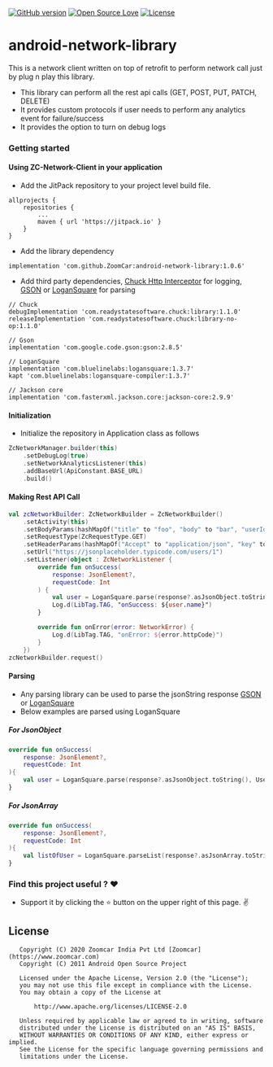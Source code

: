 [![GitHub version](https://badge.fury.io/gh/ZoomCar%2Fandroid-network-library.svg)](https://badge.fury.io/gh/ZoomCar%2Fandroid-network-library)
[![Open Source Love](https://badges.frapsoft.com/os/v1/open-source.svg?v=102)](https://opensource.org/licenses/Apache-2.0)
[![License](https://img.shields.io/badge/license-Apache%202.0-blue.svg)](https://github.com/ZoomCar/android-network-library/blob/master/LICENSE)

# android-network-library
This is a network client written on top of retrofit to perform network call just by plug n play this
library.

* This library can perform all the rest api calls (GET, POST, PUT, PATCH, DELETE)
* It provides custom protocols if user needs to perform any analytics event for failure/success
* It provides the option to turn on debug logs

### Getting started

#### Using ZC-Network-Client in your application
* Add the JitPack repository to your project level build file.
```
allprojects {
	repositories {
		...
		maven { url 'https://jitpack.io' }
	}
}
```
* Add the library dependency
```
implementation 'com.github.ZoomCar:android-network-library:1.0.6'
```

* Add third party dependencies, [Chuck Http Interceptor](https://github.com/jgilfelt/chuck) for logging, 
[GSON](https://github.com/google/gson) or [LoganSquare](https://github.com/bluelinelabs/LoganSquare) for parsing
```
// Chuck
debugImplementation 'com.readystatesoftware.chuck:library:1.1.0'
releaseImplementation 'com.readystatesoftware.chuck:library-no-op:1.1.0'

// Gson
implementation 'com.google.code.gson:gson:2.8.5'

// LoganSquare
implementation 'com.bluelinelabs:logansquare:1.3.7'
kapt 'com.bluelinelabs:logansquare-compiler:1.3.7'

// Jackson core
implementation 'com.fasterxml.jackson.core:jackson-core:2.9.9'
```

#### Initialization

* Initialize the repository in Application class as follows

```kotlin
ZcNetworkManager.builder(this)
    .setDebugLog(true)
    .setNetworkAnalyticsListener(this)
    .addBaseUrl(ApiConstant.BASE_URL)
    .build()
```

#### Making Rest API Call
```kotlin
val zcNetworkBuilder: ZcNetworkBuilder = ZcNetworkBuilder()
    .setActivity(this)
    .setBodyParams(hashMapOf("title" to "foo", "body" to "bar", "userId" to 1))
    .setRequestType(ZcRequestType.GET)
    .setHeaderParams(hashMapOf("Accept" to "application/json", "key" to "value"))
    .setUrl("https://jsonplaceholder.typicode.com/users/1")
    .setListener(object : ZcNetworkListener {
        override fun onSuccess(
            response: JsonElement?,
            requestCode: Int
        ) {
            val user = LoganSquare.parse(response?.asJsonObject.toString(), User::class.java)
            Log.d(LibTag.TAG, "onSuccess: ${user.name}")
        }

        override fun onError(error: NetworkError) {
            Log.d(LibTag.TAG, "onError: ${error.httpCode}")
        }
    })
zcNetworkBuilder.request()
```

#### Parsing

* Any parsing library can be used to parse the jsonString response [GSON](https://github.com/google/gson) 
or [LoganSquare](https://github.com/bluelinelabs/LoganSquare)
* Below examples are parsed using LoganSquare

##### For JsonObject
```kotlin
override fun onSuccess(
    response: JsonElement?,
    requestCode: Int
){
    val user = LoganSquare.parse(response?.asJsonObject.toString(), User::class.java)
}
```

##### For JsonArray
```kotlin
override fun onSuccess(
    response: JsonElement?,
    requestCode: Int
){
    val listOfUser = LoganSquare.parseList(response?.asJsonArray.toString(), User::class.java)
}
```

### Find this project useful ? :heart:

* Support it by clicking the :star: button on the upper right of this page. :v:

## License

```
   Copyright (C) 2020 Zoomcar India Pvt Ltd [Zoomcar](https://www.zoomcar.com)
   Copyright (C) 2011 Android Open Source Project

   Licensed under the Apache License, Version 2.0 (the "License");
   you may not use this file except in compliance with the License.
   You may obtain a copy of the License at

       http://www.apache.org/licenses/LICENSE-2.0

   Unless required by applicable law or agreed to in writing, software
   distributed under the License is distributed on an "AS IS" BASIS,
   WITHOUT WARRANTIES OR CONDITIONS OF ANY KIND, either express or implied.
   See the License for the specific language governing permissions and
   limitations under the License.
```
